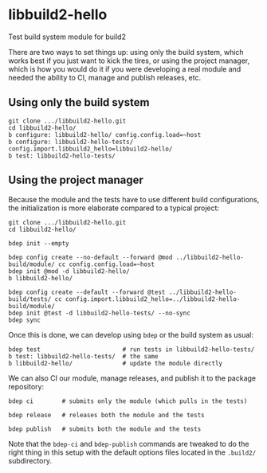 # libbuild2-hello
Test build system module for build2

There are two ways to set things up: using only the build system, which works
best if you just want to kick the tires, or using the project manager, which
is how you would do it if you were developing a real module and needed the
ability to CI, manage and publish releases, etc.

## Using only the build system

```
git clone .../libbuild2-hello.git
cd libbuild2-hello/
b configure: libbuild2-hello/ config.config.load=~host
b configure: libbuild2-hello-tests/ config.import.libbuild2_hello=libbuild2-hello/
b test: libbuild2-hello-tests/
```

## Using the project manager

Because the module and the tests have to use different build configurations,
the initialization is more elaborate compared to a typical project:

```
git clone .../libbuild2-hello.git
cd libbuild2-hello/

bdep init --empty

bdep config create --no-default --forward @mod ../libbuild2-hello-build/module/ cc config.config.load=~host
bdep init @mod -d libbuild2-hello/
b libbuild2-hello/

bdep config create --default --forward @test ../libbuild2-hello-build/tests/ cc config.import.libbuild2_hello=../libbuild2-hello-build/module/
bdep init @test -d libbuild2-hello-tests/ --no-sync
bdep sync
```

Once this is done, we can develop using `bdep` or the build system as usual:

```
bdep test                       # run tests in libbuild2-hello-tests/
b test: libbuild2-hello-tests/  # the same
b libbuild2-hello/              # update the module directly
```

We can also CI our module, manage releases, and publish it to the package
repository:

```
bdep ci        # submits only the module (which pulls in the tests)

bdep release   # releases both the module and the tests

bdep publish   # submits both the module and the tests
```

Note that the `bdep-ci` and `bdep-publish` commands are tweaked to do the
right thing in this setup with the default options files located in the
`.build2/` subdirectory.
